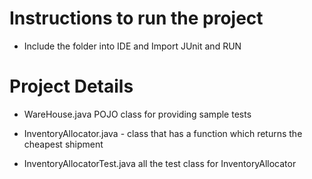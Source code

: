 # Instructions to run the project
- Include the folder into IDE and Import JUnit and RUN

# Project Details
-  WareHouse.java  POJO class for providing sample tests

-  InventoryAllocator.java - class that has a function which returns the cheapest shipment

- InventoryAllocatorTest.java	 all the test class for InventoryAllocator

  

